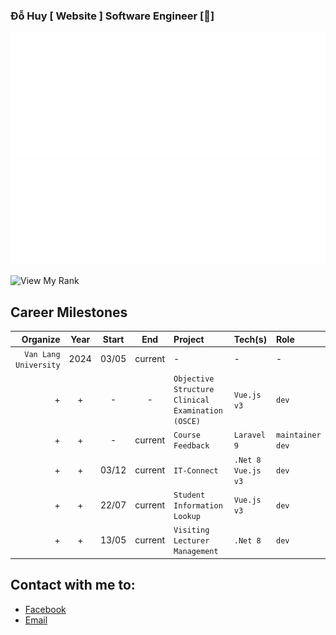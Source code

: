 ### Đỗ Huy [ Website ] Software Engineer [🐞]

<img src="svg/SolarSystem.svg">

<img src="svg/VisualStudioCode.svg">

![View My Rank](https://github-decoration.onrender.com/)

## Career Milestones
| Organize |Year|Start|End|Project|Tech(s)|Role|
|---:|:---:|:---:|:---:|:---|:---|:---|
|`Van Lang University`|2024 |03/05|current|-|-|-|
|+|+| - |-|`Objective Structure Clinical Examination (OSCE)`|`Vue.js v3`| `dev`
|+|+| - | current |`Course Feedback`|`Laravel 9`| `maintainer` `dev`
|+|+|03/12|current|`IT-Connect`|`.Net 8` `Vue.js v3` | `dev`
|+|+|22/07| current |`Student Information Lookup`| `Vue.js v3` | `dev`
|+|+|13/05| current |`Visiting Lecturer Management` | `.Net 8` | `dev`


## Contact with me to: 
- [Facebook](https://www.facebook.com/dohuyxyz/)
- [Email](dohuy200276@gmail.com)
